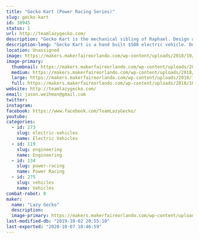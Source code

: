 ```yaml
---
title: "Gecko Kart (Power Racing Series)"
slug: gecko-kart
id: 38945
status: 1
url: http://teamlazygecko.com/
description: "Gecko Kart is the mechanical sibling of Raphael. Design and built to compete in the Power Racing Series."
description-long: "Gecko Kart is a hand built $500 electric vehicle. Despite it's cost, Gecko Kart features a 48v 1800w Brushless motor, powered by industry leading Chevy Volt Lithium batteries. Topping out at 20mph, this Kart is quick like"
location: Unassigned
image: https://makers.makerfaireorlando.com/wp-content/uploads/2018/10/45006023_10156678709816163_2959040559215280128_o-1024x683.jpg
image-primary:
  thumbnail: https://makers.makerfaireorlando.com/wp-content/uploads/2018/10/45006023_10156678709816163_2959040559215280128_o-150x150.jpg
  medium: https://makers.makerfaireorlando.com/wp-content/uploads/2018/10/45006023_10156678709816163_2959040559215280128_o-300x200.jpg
  large: https://makers.makerfaireorlando.com/wp-content/uploads/2018/10/45006023_10156678709816163_2959040559215280128_o-1024x683.jpg
  full: https://makers.makerfaireorlando.com/wp-content/uploads/2018/10/45006023_10156678709816163_2959040559215280128_o.jpg
website: http://teamlazygecko.com/
email: jason.weihman@gmail.com
twitter: 
instagram: 
facebook: https://www.facebook.com/TeamLazyGecko/
youtube: 
categories:
  - id: 273
    slug: electric-vehicles
    name: Electric Vehicles
  - id: 119
    slug: engineering
    name: Engineering
  - id: 134
    slug: power-racing
    name: Power Racing
  - id: 275
    slug: vehicles
    name: Vehicles
combat-robot: 0
maker:
  name: "Lazy Gecko"
  description:
  image-primary: https://makers.makerfaireorlando.com/wp-content/uploads/2017/08/Lazy-Gecko-Solid-Vintage7.7-799x1024.png
last-modified-db: "2019-10-02 20:55:10"
last-exported: "2020-10-07 18:46:59"
---
```

